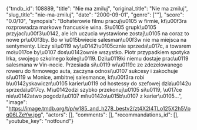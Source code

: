 {"tmdb_id": 108889, "title": "Nie ma zmiluj", "original_title": "Nie ma zmiluj", "slug_title": "nie-ma-zmiluj", "date": "2000-09-01", "genre": [""], "score": "0.0/10", "synopsis": "Bohaterowie filmu pracuj\u0105 w firmie, kt\u00f3ra rozprowadza markowe francuskie wina. S\u0105 grupk\u0105 przyjaci\u00f3\u0142, ale ich uczucia wystawione zostaj\u0105 na coraz to nowe pr\u00f3by. Bo w \u015bwiecie salesman\u00f3w nie ma miejsca na sentymenty. Liczy si\u0119 wy\u0142\u0105cznie sprzeda\u017c, a towarem mo\u017ce by\u0107 dos\u0142ownie wszystko. Piotr przypadkiem spotyka Irka, swojego szkolnego koleg\u0119. Dzi\u0119ki niemu dostaje prac\u0119 salesmana w Vin-necie. Przesiada si\u0119 wi\u0119c ze zdezelowanego roweru do firmowego auta, zaczyna odnosi\u0107 sukcesy i zakochuje si\u0119 w Monice, ambitnej salesmance, kt\u00f3ra robi b\u0142yskawiczn\u0105 karier\u0119 od hostessy do szefowej dzia\u0142u sprzeda\u017cy. M\u0142odzi szybko przekonuj\u0105 si\u0119, \u017ce nie\u0142atwo pogodzi\u0107 mi\u0142o\u015b\u0107 z karier\u0105...", "image": "https://image.tmdb.org/t/p/w185_and_h278_bestv2/zt4X2I4TLo125X2h5Vpq06LZeYw.jpg", "actors": [], "comments": [], "recommandations_id": [], "youtube_key": "notfound"}